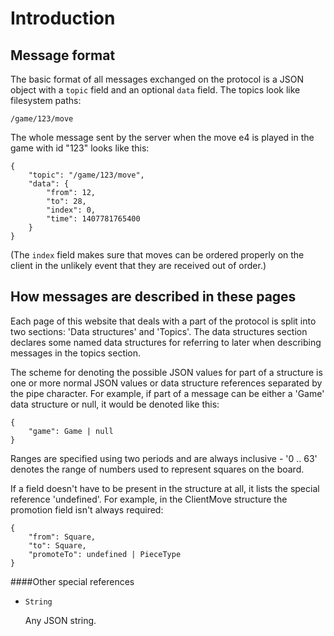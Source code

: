 Introduction
========

Message format
--------------

The basic format of all messages exchanged on the protocol is a JSON object
with a `topic` field and an optional `data` field.  The topics look like
filesystem paths:

`/game/123/move`

The whole message sent by the server when the move e4 is played in the game
with id "123" looks like this:

	{  
		"topic": "/game/123/move",
		"data": {  
			"from": 12,
			"to": 28,
			"index": 0,
			"time": 1407781765400
		}
	}

(The `index` field makes sure that moves can be ordered properly on the
client in the unlikely event that they are received out of order.)

How messages are described in these pages
---------

Each page of this website that deals with a part of the protocol is split
into two sections: 'Data structures' and 'Topics'.  The data structures
section declares some named data structures for referring to later when
describing messages in the topics section.

The scheme for denoting the possible JSON values for part of a structure
is one or more normal JSON values or data structure references separated
by the pipe character.  For example, if part of a message can be either a
'Game' data structure or null, it would be denoted like this:

	{
		"game": Game | null
	}

Ranges are specified using two periods and are always inclusive - '0 .. 63'
denotes the range of numbers used to represent squares on the board.

If a field doesn't have to be present in the structure at all, it lists the
special reference 'undefined'.  For example, in the ClientMove structure the
promotion field isn't always required:

	{
		"from": Square,
		"to": Square,
		"promoteTo": undefined | PieceType
	}

####Other special references

- `String`

	Any JSON string.